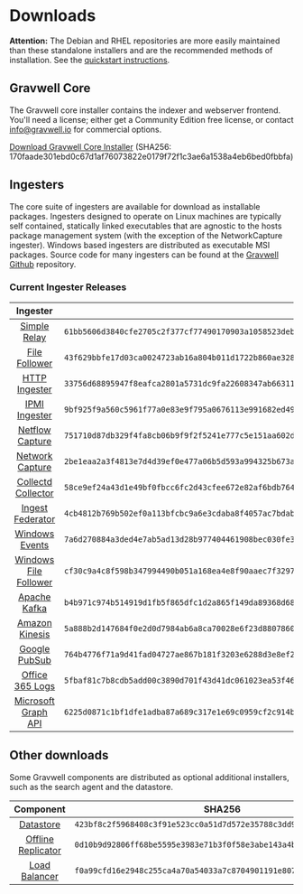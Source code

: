 # Downloads

**Attention:** The Debian and RHEL repositories are more easily maintained than these standalone installers and are the recommended methods of installation. See the [quickstart instructions](quickstart).

## Gravwell Core

The Gravwell core installer contains the indexer and webserver frontend. You'll need a license; either get a Community Edition free license, or contact info@gravwell.io for commercial options.

[Download Gravwell Core Installer](https://update.gravwell.io/archive/5.1.2/installers/gravwell_5.1.2.sh) (SHA256: 170faade301ebd0c67d1af76073822e0179f72f1c3ae6a1538a4eb6bed0fbbfa)

## Ingesters

The core suite of ingesters are available for download as installable packages.  Ingesters designed to operate on Linux machines are typically self contained, statically linked executables that are agnostic to the hosts package management system (with the exception of the NetworkCapture ingester).  Windows based ingesters are distributed as executable MSI packages.  Source code for many ingesters can be found at the [Gravwell Github](https://github.com/gravwell/gravwell/tree/master/ingesters) repository.

### Current Ingester Releases
| Ingester | SHA256 | More Info |
|:--------:|-------:|----------:|
| [Simple Relay](https://update.gravwell.io/archive/5.1.2/installers/gravwell_simple_relay_installer_5.1.2.sh) | ``61bb5606d3840cfe2705c2f377cf77490170903a1058523debfffadd5065bc35`` | [Documentation](../ingesters/simple_relay)|
| [File Follower](https://update.gravwell.io/archive/5.1.2/installers/gravwell_file_follow_installer_5.1.2.sh) | ``43f629bbfe17d03ca0024723ab16a804b011d1722b860ae32897408605639589`` | [Documentation](../ingesters/file_follow) |
| [HTTP Ingester](https://update.gravwell.io/archive/5.1.2/installers/gravwell_http_ingester_installer_5.1.2.sh) | ``33756d68895947f8eafca2801a5731dc9fa22608347ab66311fb04e53b941a0d`` | [Documentation](../ingesters/http) |
| [IPMI Ingester](https://update.gravwell.io/archive/5.1.2/installers/gravwell_ipmi_installer_5.1.2.sh) | ``9bf925f9a560c5961f77a0e83e9f795a0676113e991682ed494dde3f48207ff1`` | [Documentation](../ingesters/ipmi)|
| [Netflow Capture](http://update.gravwell.io/archive/5.1.2/installers/gravwell_netflow_capture_installer_5.1.2.sh) | ``751710d87db329f4fa8cb06b9f9f2f5241e777c5e151aa602d02b96c316322fd`` | [Documentation](../ingesters/netflow) |
| [Network Capture](https://update.gravwell.io/archive/5.1.2/installers/gravwell_network_capture_installer_5.1.2.sh) | ``2be1eaa2a3f4813e7d4d39ef0e477a06b5d593a994325b673a5631e19e1aaef5`` | [Documentation](../ingesters/pcap) |
| [Collectd Collector](https://update.gravwell.io/archive/5.1.2/installers/gravwell_collectd_installer_5.1.2.sh) | ``58ce9ef24a43d1e49bf0fbcc6fc2d43cfee672e82af6bdb764af3af9d8d1fc01`` | [Documentation](../ingesters/collectd) |
| [Ingest Federator](https://update.gravwell.io/archive/5.1.2/installers/gravwell_federator_installer_5.1.2.sh) | ``4cb4812b769b502ef0a113bfcbc9a6e3cdaba8f4057ac7bdab064221b5b77725`` | [Documentation](../ingesters/federators/federator) |
| [Windows Events](https://update.gravwell.io/archive/5.1.2/installers/gravwell_win_events_5.1.2.msi) | ``7a6d270884a3ded4e7ab5ad13d28b977404461908bec030fe3d77d73e84383e4`` | [Documentation](../ingesters/winevent) |
| [Windows File Follower](https://update.gravwell.io/archive/5.1.2/installers/gravwell_file_follow_5.1.2.msi) | ``cf30c9a4c8f598b347994490b051a168ea4e8f90aaec7f32972780dcdf0b7ea7`` | [Documentation](../ingesters/win_file_follow) |
| [Apache Kafka](https://update.gravwell.io/archive/5.1.2/installers/gravwell_kafka_installer_5.1.2.sh) | ``b4b971c974b514919d1fb5f865dfc1d2a865f149da89368d68ee830f0f159de0`` | [Documentation](../ingesters/kafka)|
| [Amazon Kinesis](https://update.gravwell.io/archive/5.1.2/installers/gravwell_kinesis_ingest_installer_5.1.2.sh) | ``5a888b2d147684f0e2d0d7984ab6a8ca70028e6f23d8807860ff70ad95343c15`` | [Documentation](../ingesters/kinesis)|
| [Google PubSub](https://update.gravwell.io/archive/5.1.2/installers/gravwell_pubsub_ingest_installer_5.1.2.sh) | ``764b4776f71a9d41fad04727ae867b181f3203e6288d3e8ef27afc39bfee8d99`` | [Documentation](../ingesters/pubsub)|
| [Office 365 Logs](https://update.gravwell.io/archive/5.1.2/installers/gravwell_o365_installer_5.1.2.sh) | ``5fbaf81c7b8cdb5add00c3890d701f43d41dc061023ea53f46914a987888ab05`` | [Documentation](../ingesters/o365)|
| [Microsoft Graph API](https://update.gravwell.io/archive/5.1.2/installers/gravwell_msgraph_installer_5.1.2.sh) | ``6225d0871c1bf1dfe1adba87a689c317e1e69c0959cf2c914b7c12b8d7935e1b`` | [Documentation](../ingesters/msg)|

## Other downloads

Some Gravwell components are distributed as optional additional installers, such as the search agent and the datastore.

| Component | SHA256 | More Info |
|:---------:|:------:|----------:|
| [Datastore](https://update.gravwell.io/archive/5.1.2/installers/gravwell_datastore_installer_5.1.2.sh) | ``423bf8c2f5968408c3f91e523cc0a51d7d572e35788c3dd9b07551655e76ac27`` | [Documentation](../distributed/frontend) |
| [Offline Replicator](https://update.gravwell.io/archive/5.1.2/installers/gravwell_offline_replication_installer_5.1.2.sh) | ``0d10b9d92806ff68be5595e3983e71b3f0f58e3abe143a4b445f3700b07207b8`` | [Documentation](../configuration/replication.md) |
| [Load Balancer](https://update.gravwell.io/archive/5.1.2/installers/gravwell_loadbalancer_installer_5.1.2.sh) | ``f0a99cfd16e2948c255ca4a70a54033a7c8704901191e807c080346bb93a59a1`` | |
